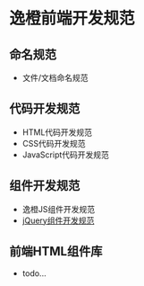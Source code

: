 # 逸橙前端开发规范

## 命名规范
- 文件/文档命名规范

## 代码开发规范
- HTML代码开发规范
- CSS代码开发规范
- JavaScript代码开发规范

## 组件开发规范
- 逸橙JS组件开发规范
- [jQuery组件开发规范](https://github.com/ifchange/spec/blob/master/jquery-component-spec.md)

## 前端HTML组件库
- todo...
